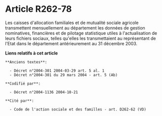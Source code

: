 # Article R262-78

Les caisses d'allocation familiales et de mutualité sociale agricole transmettent mensuellement au département les données de
gestion nominatives, financières et de pilotage statistique utiles à l'actualisation de leurs fichiers sociaux, telles
qu'elles les transmettaient au représentant de l'Etat dans le département antérieurement au 31 décembre 2003.

**Liens relatifs à cet article**

	**Anciens textes**:

	  - Décret n°2004-301 2004-03-29 art. 5 al. 1
	  - Décret n°2004-301 du 29 mars 2004 - art. 5 (Ab)

	**Codifié par**:

	  - Décret n°2004-1136 2004-10-21

	**Cité par**:

	  - Code de l'action sociale et des familles - art. D262-62 (VD)

